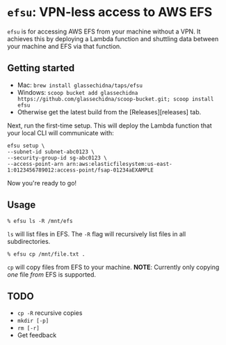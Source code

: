 # `efsu`: VPN-less access to AWS EFS

`efsu` is for accessing AWS EFS from your machine without a VPN. It achieves this
by deploying a Lambda function and shuttling data between your machine and EFS
via that function.

## Getting started

* Mac: `brew install glassechidna/taps/efsu`
* Windows: `scoop bucket add glassechidna https://github.com/glassechidna/scoop-bucket.git; scoop install efsu`
* Otherwise get the latest build from the [Releases][releases] tab.

Next, run the first-time setup. This will deploy the Lambda function that your 
local CLI will communicate with:

```shell
efsu setup \
--subnet-id subnet-abc0123 \
--security-group-id sg-abc0123 \
--access-point-arn arn:aws:elasticfilesystem:us-east-1:0123456789012:access-point/fsap-01234aEXAMPLE
```

Now you're ready to go!

## Usage

    % efsu ls -R /mnt/efs

`ls` will list files in EFS. The `-R` flag will recursively list files in all 
subdirectories.

    % efsu cp /mnt/file.txt .

`cp` will copy files from EFS to your machine. **NOTE**: Currently only copying
*one* file *from* EFS is supported.

## TODO

* `cp -R` recursive copies
* `mkdir [-p]`
* `rm [-r]`
* Get feedback
